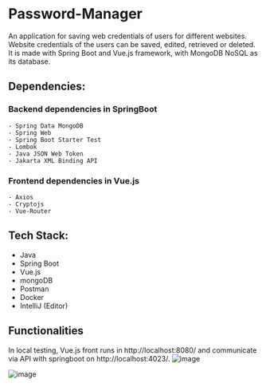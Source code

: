 # Password-Manager

An application for saving web credentials of users for different websites. Website credentials of the users can be saved, edited, retrieved or deleted. It is made with Spring Boot and Vue.js framework, with MongoDB NoSQL as its database. 

## Dependencies:
  ### Backend dependencies in SpringBoot
    - Spring Data MongoDB
    - Spring Web
    - Spring Boot Starter Test
    - Lombok
    - Java JSON Web Token
    - Jakarta XML Binding API
  ### Frontend dependencies in Vue.js
    - Axios
    - Cryptojs
    - Vue-Router
  
## Tech Stack:
  - Java
  - Spring Boot
  - Vue.js
  - mongoDB
  - Postman
  - Docker
  - IntelliJ (Editor)
  
## Functionalities

In local testing, Vue.js front runs in http://localhost:8080/ and communicate via API with springboot on http://localhost:4023/. 
![image](https://user-images.githubusercontent.com/61234823/155207276-02022654-11e9-402f-a9ce-13a6c5399ba7.png)

![image](https://user-images.githubusercontent.com/61234823/155207920-856c4679-1343-455a-aaec-d9508c1baa54.png)


      

